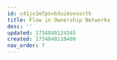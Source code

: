 ```yaml
---
id: c41jx1mfpsvb3uikovusctk
title: Flow in Ownership Networks
desc: ''
updated: 1734848124345
created: 1734848110409
nav_order: 7
---
```

